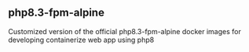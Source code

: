 ## php8.3-fpm-alpine
Customized version of the official php8.3-fpm-alpine docker images for developing containerize web app using php8
